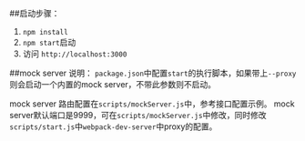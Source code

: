 ##启动步骤：
1. `npm install`
2.  `npm start`启动
3. 访问 `http://localhost:3000`

##mock server 说明：
`package.json`中配置`start`的执行脚本，如果带上`--proxy`则会启动一个内置的mock server，不带此参数则不启动。

mock server 路由配置在`scripts/mockServer.js`中，参考接口配置示例。
mock server默认端口是9999，可在`scripts/mockServer.js`中修改，同时修改`scripts/start.js`中`webpack-dev-server`中proxy的配置。
